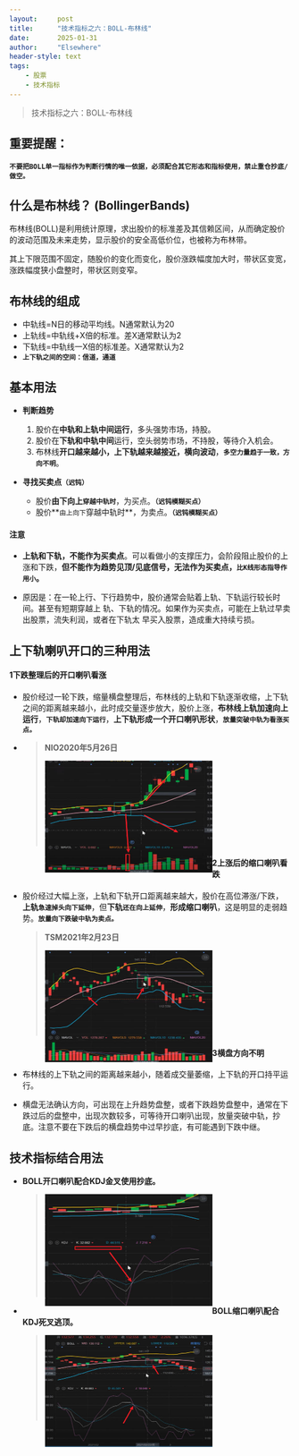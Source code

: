 ```yaml
---
layout: 	post
title: 		"技术指标之六：BOLL-布林线"
date:       2025-01-31
author: 	"Elsewhere"
header-style: text
tags:
    - 股票  
    - 技术指标 
---
```


> 技术指标之六：BOLL-布林线



## 重要提醒：

**`不要把BOLL单一指标作为判断行情的唯一依据，必须配合其它形态和指标使用，禁止重仓抄底/做空。`**



## 什么是布林线？ (BollingerBands)
布林线(BOLL)是利用统计原理，求出股价的标准差及其信赖区间，从而确定股价的波动范围及未来走势，显示股价的安全高低价位，也被称为布林带。

其上下限范围不固定，随股价的变化而变化，股价涨跌幅度加大时，带状区变宽，涨跌幅度狭小盘整时，带状区则变窄。

## 布林线的组成
- 中轨线=N日的移动平均线。N通常默认为20
- 上轨线=中轨线+X倍的标准。差X通常默认为2
- 下轨线=中轨线一X倍的标准差。X通常默认为2
- **`上下轨之间的空间：信道，通道`**



## 基本用法

- **判断趋势**
  1. 股价在**中轨和上轨中间运行**，多头强势市场，持股。
  2. 股价在**下轨和中轨中间**运行，空头弱势市场，不持股，等待介入机会。
  3. 布林线**开口越来越小，上下轨越来越接近，横向波动**，**`多空力量趋于一致，方向不明`**。

- **寻找买卖点`（迟钝）`**
  - 股价**由下向上`穿越中轨时`**，为买点。**`（迟钝模糊买点）`**
  - 股价**`由上向下`穿越中轨时**，为卖点。**`（迟钝模糊买点）`**

#### 注意

- **上轨和下轨，不能作为买卖点**。可以看做小的支撑压力，会阶段阻止股价的上涨和下跌，**但不能作为趋势见顶/见底信号，无法作为买卖点，`比K线形态指导作用小`。**

- 原因是：在一轮上行、下行趋势中，股价通常会贴着上轨、下轨运行较长时间。甚至有短期穿越上
  轨、下轨的情况。如果作为买卖点，可能在上轨过早卖出股票，流失利润，或者在下轨太
  早买入股票，造成重大持续亏损。



## 上下轨喇叭开口的三种用法

#### 1下跌整理后的开口喇叭看涨
- 股价经过一轮下跌，缩量横盘整理后，布林线的上轨和下轨逐渐收缩，上下轨之间的距离越来越小，此时成交量逐步放大，股价上涨，**布林线上轨加速向上运行**，**`下轨却加速向下运行`**，**上下轨形成一个开口喇叭形状**，**`放量突破中轨为看涨买点。`**

- > **NIO2020年5月26日**
  >
  > <img src="/img/2025/02/01-52/5.jpg" width = "300" height = "200"  align=left />
  >
  > <br><br><br><br><br><br><br><br><br>



#### 2上涨后的缩口喇叭看跌
- 股价经过大幅上涨，上轨和下轨开口距离越来越大，股价在高位滞涨/下跌，**上轨`急速掉头向下延伸`**，但**下轨`还在向上延伸`**，**形成缩口喇叭**，这是明显的走弱趋势。**`放量向下跌破中轨为卖点。`**

  > **TSM2021年2月23日**
  >
  > <img src="/img/2025/02/01-52/7.jpg" width = "300" height = "200"  align=left />
  >
  > <br><br><br><br><br><br><br><br><br>



#### 3横盘方向不明

- 布林线的上下轨之间的距离越来越小，随着成交量萎缩，上下轨的开口持平运行。

- 横盘无法确认方向，可出现在上升趋势盘整，或者下跌趋势盘整中，通常在下跌过后的盘整中，出现次数较多，可等待开口喇叭出现，放量突破中轨，抄底。注意不要在下跌后的横盘趋势中过早抄底，有可能遇到下跌中继。



## 技术指标结合用法
- **BOLL开口喇叭配合KDJ金叉使用抄底。**

  ><img src="/img/2025/02/01-52/10.jpg" width = "300" height = "200"  align=left />
  >
  ><br><br><br><br><br><br><br><br><br>
  >
  ><br>

- **BOLL缩口喇叭配合KDJ死叉逃顶。**

  ><img src="/img/2025/02/01-52/11.jpg" width = "300" height = "200"  align=left />
  >
  ><br><br><br><br><br><br><br><br><br>

